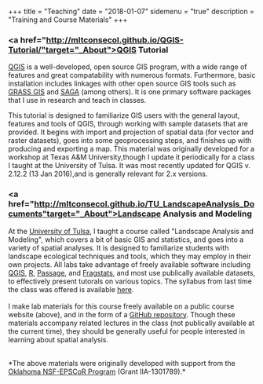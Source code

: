+++
title = "Teaching"
date = "2018-01-07"
sidemenu = "true"
description = "Training and Course Materials"
+++

### <a href="http://mltconsecol.github.io/QGIS-Tutorial/"target="_About">QGIS Tutorial</a>
<a href="http://www.qgis.org" target="_About">QGIS</a> is a well-developed, open source GIS program, with a wide range of features and great compatability with numerous formats. Furthermore, basic installation includes linkages with other open source GIS tools such as <a href="https://grass.osgeo.org/" target="_About">GRASS GIS</a> and <a href="http://saga-gis.org/" target="_About">SAGA</a> (among others). It is one primary software packages that I use in research and teach in classes. 

This tutorial is designed to familiarize GIS users with the general layout, features and tools of QGIS, through working with sample datasets that are provided. It begins with import and projection of spatial data (for vector and raster datasets), goes into some geoprocessing steps, and finishes up with producing and exporting a map. This material was originally developed for a workshop at Texas A&amp;M University,though I update it periodically for a class I taught at the University of Tulsa. It was most recently updated for QGIS v. 2.12.2 (13 Jan 2016),and is generally relevant for 2.x versions.

### <a href="http://mltconsecol.github.io/TU_LandscapeAnalysis_Documents"target="_About">Landscape Analysis and Modeling</a>

At the <a href="http://www.utulsa.edu" target="_About">University of Tulsa</a>, I taught a course called "Landscape Analysis and Modeling", which covers a bit of basic GIS and statistics, and goes into a variety of spatial analyses. It is designed to familiarize students with landscape ecological techniques and tools, which they may employ in their own projects. All labs take advantage of freely available software including <a href="http://www.qgis.org" target="_About">QGIS</a>, <a href="http://cran.us.r-project.org/" target="_About">R</a>,  <a href="http://www.passagesoftware.net/" target="_About">Passage</a>, and <a href="http://www.umass.edu/landeco/research/fragstats/fragstats.html" target="_About">Fragstats</a>, and most use publically available datasets, to effectively present tutorals on various topics. The syllabus from last time the class was offered is available <a href="./LandscapeAnalysis_Syllabus.pdf" target="_About">here</a>.
<br /><br />
I make lab materials for this course freely available on a public course website (above), and in the form of a <a href="https://github.com/" target="_About">GitHub repository</a>. Though these materials accompany related lectures in the class (not publically available at the current time), they should be generally useful for people interested in learning about spatial analysis.

<br />
*The above materials were originally developed with support from the <a href="http://www.okepscor.org/" target="_About">Oklahoma NSF-EPSCoR Program</a> (Grant IIA-1301789).*
